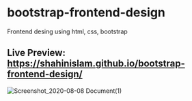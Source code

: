 # bootstrap-frontend-design
Frontend desing using html, css, bootstrap

## Live Preview: https://shahinislam.github.io/bootstrap-frontend-design/

![Screenshot_2020-08-08 Document(1)](https://user-images.githubusercontent.com/33843231/89712713-63354e80-d9b4-11ea-84e9-9630b8562933.jpg)

